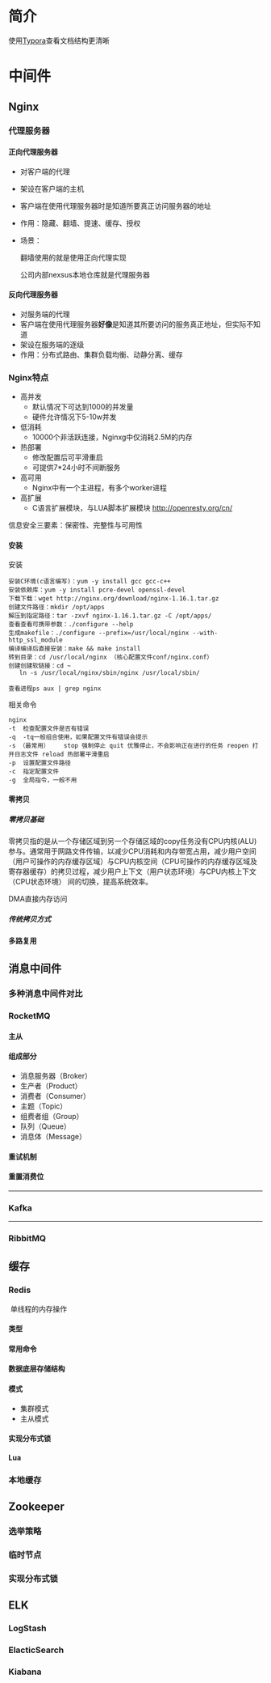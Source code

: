 



# 简介

使用[Typora](http://typora.io)查看文档结构更清晰



# 中间件

## Nginx

### 代理服务器

#### 正向代理服务器

- 对客户端的代理
- 架设在客户端的主机
- 客户端在使用代理服务器时是知道所要真正访问服务器的地址
- 作用：隐藏、翻墙、提速、缓存、授权

- 场景：

  翻墙使用的就是使用正向代理实现

  公司内部nexsus本地仓库就是代理服务器

#### 反向代理服务器

- 对服务端的代理
- 客户端在使用代理服务器**好像**是知道其所要访问的服务真正地址，但实际不知道
- 架设在服务端的逐级
- 作用：分布式路由、集群负载均衡、动静分离、缓存

### Nginx特点

- 高并发
  - 默认情况下可达到1000的并发量
  - 硬件允许情况下5-10w并发
- 低消耗
  - 10000个非活跃连接，Nginxg中仅消耗2.5M的内存
- 热部署
  - 修改配置后可平滑重启
  - 可提供7*24小时不间断服务
- 高可用
  - Nginx中有一个主进程，有多个worker进程
- 高扩展
  - C语言扩展模块，与LUA脚本扩展模块 http://openresty.org/cn/

信息安全三要素：保密性、完整性与可用性

#### 安装

安装

```
安装C环境(c语言编写)：yum -y install gcc gcc-c++
安装依赖库：yum -y install pcre-devel openssl-devel
下载下载：wget http://nginx.org/download/nginx-1.16.1.tar.gz
创建文件路径：mkdir /opt/apps
解压到指定路径：tar -zxvf nginx-1.16.1.tar.gz -C /opt/apps/
查看查看可携带参数：./configure --help
生成makefile：./configure --prefix=/usr/local/nginx --with-http_ssl_module
编译编译后直接安装：make && make install
转到目录：cd /usr/local/nginx （核心配置文件conf/nginx.conf）
创建创建软链接：cd ~ 
   ln -s /usr/local/nginx/sbin/nginx /usr/local/sbin/

查看进程ps aux | grep nginx
```

相关命令

````
nginx
-t	检查配置文件是否有错误
-q  -tq一般组合使用，如果配置文件有错误会提示
-s （最常用）	stop 强制停止 quit 优雅停止，不会影响正在进行的任务 reopen 打开日志文件 reload 热部署平滑重启
-p  设置配置文件路径
-c  指定配置文件
-g	全局指令，一般不用
````

#### 零拷贝

##### 零拷贝基础

零拷贝指的是从一个存储区域到另一个存储区域的copy任务没有CPU内核(ALU)参与。通常用于网路文件传输，以减少CPU消耗和内存带宽占用，减少用户空间（用户可操作的内存缓存区域）与CPU内核空间（CPU可操作的内存缓存区域及寄存器缓存）的拷贝过程，减少用户上下文（用户状态环境）与CPU内核上下文（CPU状态环境） 间的切换，提高系统效率。

DMA直接内存访问

##### 传统拷贝方式



#### 多路复用

## 消息中间件

### 多种消息中间件对比

### RocketMQ

#### 主从

#### 组成部分

- 消息服务器（Broker）
- 生产者（Product）
- 消费者（Consumer）
- 主题（Topic）
- 组费者组（Group）
- 队列（Queue）
- 消息体（Message）

#### 重试机制

#### 重置消费位

------



### Kafka



------



### RibbitMQ

## 缓存

### Redis

​	单线程的内存操作

#### 类型

#### 常用命令

#### 数据底层存储结构

#### 模式

- 集群模式
- 主从模式

#### 实现分布式锁

#### Lua



### 本地缓存

## Zookeeper

### 选举策略

### 临时节点

### 实现分布式锁

## ELK

### LogStash

### ElacticSearch

### Kiabana
